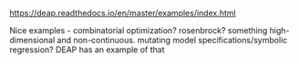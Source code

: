 https://deap.readthedocs.io/en/master/examples/index.html

Nice examples - combinatorial optimization? rosenbrock? something high-dimensional and non-continuous. mutating model specifications/symbolic regression? DEAP has an example of that

